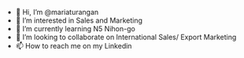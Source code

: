 - 👋 Hi, I’m @mariaturangan
- 👀 I’m interested in Sales and Marketing
- 🌱 I’m currently learning N5 Nihon-go
- 💞️ I’m looking to collaborate on International Sales/ Export Marketing
- 📫 How to reach me on my Linkedin

<!---
mariaturangan/mariaturangan is a ✨ special ✨ repository because its `README.md` (this file) appears on your GitHub profile.
You can click the Preview link to take a look at your changes.
--->
